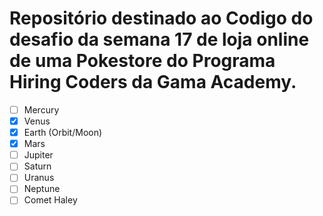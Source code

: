 # Repositório destinado ao Codigo do desafio da semana 17 de loja online de uma Pokestore do Programa Hiring Coders da Gama Academy.




- [ ] Mercury
- [x] Venus
- [x] Earth (Orbit/Moon)
- [x] Mars
- [ ] Jupiter
- [ ] Saturn
- [ ] Uranus
- [ ] Neptune
- [ ] Comet Haley
